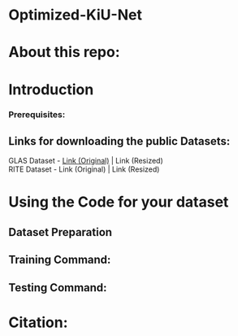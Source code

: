 # Optimized-KiU-Net
# About this repo:
# Introduction
### Prerequisites:
## Links for downloading the public Datasets:
GLAS Dataset - [Link (Original)]([url](https://warwick.ac.uk/fac/cross_fac/tia/data/glascontest)) | Link (Resized)  
RITE Dataset - Link (Original) | Link (Resized)
# Using the Code for your dataset
## Dataset Preparation
## Training Command:
## Testing Command:
# Citation:
